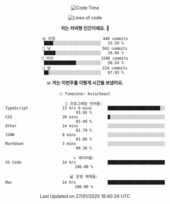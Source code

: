 <div align='center'>
 
<!--START_SECTION:waka-->
![Code Time](http://img.shields.io/badge/Code%20Time-4%2C102%20hrs%2035%20mins-blue)

![Lines of code](https://img.shields.io/badge/%EC%A0%80%EB%8A%94%20%EC%97%AC%ED%83%9C%EA%B9%8C%EC%A7%80%20-1.5%20million%20%EC%A4%84%EC%9D%98%20%EC%BD%94%EB%93%9C%EB%A5%BC%20%EC%9E%91%EC%84%B1%ED%96%88%EC%96%B4%EC%9A%94.-blue)

**저는 저녁형 인간이에요. 🦉** 

```text
🌞 아침                     440 commits         ████░░░░░░░░░░░░░░░░░░░░░   15.59 % 
🌆 낮　                     563 commits         █████░░░░░░░░░░░░░░░░░░░░   19.94 % 
🌃 저녁                     1596 commits        ██████████████░░░░░░░░░░░   56.54 % 
🌙 밤　                     224 commits         ██░░░░░░░░░░░░░░░░░░░░░░░   07.93 % 
```


📊 **저는 이번주를 이렇게 시간을 보냈어요.** 

```text
🕑︎ Timezone: Asia/Seoul

💬 프로그래밍 언어들: 
TypeScript               13 hrs 9 mins       ███████████████████████░░   93.95 % 
CSS                      20 mins             █░░░░░░░░░░░░░░░░░░░░░░░░   02.40 % 
Other                    14 mins             ░░░░░░░░░░░░░░░░░░░░░░░░░   01.70 % 
JSON                     8 mins              ░░░░░░░░░░░░░░░░░░░░░░░░░   01.06 % 
Markdown                 3 mins              ░░░░░░░░░░░░░░░░░░░░░░░░░   00.36 % 

🔥 에디터들: 
VS Code                  14 hrs              █████████████████████████   100.00 % 

💻 운영 체제들: 
Mac                      14 hrs              █████████████████████████   100.00 % 
```


 Last Updated on 27/01/2025 18:40:24 UTC
<!--END_SECTION:waka-->
 </div>
<!---
Emewjin/Emewjin is a ✨ special ✨ repository because its `README.md` (this file) appears on your GitHub profile.
You can click the Preview link to take a look at your changes.
--->
